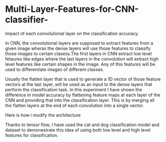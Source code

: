 # Multi-Layer-Features-for-CNN-classifier-
Impact of each convolutional layer on the classification accuracy. 

In CNN, the convolutional layers are supposed to extract features from a given image wheras the dense layers will use those features to classify those images to certain clasess.The first layers in CNN extract low level fetaures like edges where the last layers in the convolution will extract high level features like certain shapes in the image. Any of this features will be used to differentiate images of different classes. 

Usually the flatten layer that is used to generate a 1D vector of those feature vectors at the last layer, will be used as an input to the dense layers that perform the classification task. In this experiment I have shown the difference in model accuracy by flattening feature maps at each layer of the CNN and providing that into the classification layer. This is by merging all the flatten layers at the end of each convolution into a single vector.

Here is how i modify the architecture 

Thanks to tensor flow, I have used the cat and dog classification model and dataset to demonestrate this idea of using both low level and high level features for classification.



